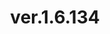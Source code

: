---
slug: "/post37"
title: "ver.1.6.134"
metaTitle: "Syntax Highlighting is the meta title tag for this page"
metaDescription: "This is the meta description for this page"
---